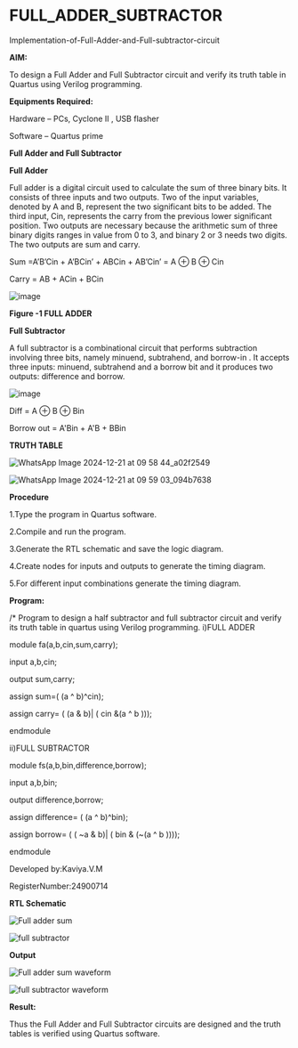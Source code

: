 # FULL_ADDER_SUBTRACTOR

Implementation-of-Full-Adder-and-Full-subtractor-circuit

**AIM:**

To design a Full Adder and Full Subtractor circuit and verify its truth table in Quartus using Verilog programming.

**Equipments Required:**

Hardware – PCs, Cyclone II , USB flasher

Software – Quartus prime

**Full Adder and Full Subtractor**

**Full Adder**

Full adder is a digital circuit used to calculate the sum of three binary bits. It consists of three inputs and two outputs. Two of the input variables, denoted by A and B, represent the two significant bits to be added. The third input, Cin, represents the carry from the previous lower significant position. Two outputs are necessary because the arithmetic sum of three binary digits ranges in value from 0 to 3, and binary 2 or 3 needs two digits. The two outputs are sum and carry.

Sum =A’B’Cin + A’BCin’ + ABCin + AB’Cin’ = A ⊕ B ⊕ Cin 

Carry = AB + ACin + BCin

![image](https://github.com/naavaneetha/FULL_ADDER_SUBTRACTOR/assets/154305477/0f30ba51-5ffb-4198-845f-18e054f675e7)

**Figure -1 FULL ADDER**

**Full Subtractor**

A full subtractor is a combinational circuit that performs subtraction involving three bits, namely minuend, subtrahend, and borrow-in . It accepts three inputs: minuend, subtrahend and a borrow bit and it produces two outputs: difference and borrow.

![image](https://github.com/naavaneetha/FULL_ADDER_SUBTRACTOR/assets/154305477/02b24f51-ab51-4304-9ad6-7b81ffc1ead5)

Diff = A ⊕ B ⊕ Bin 

Borrow out = A'Bin + A'B + BBin

**TRUTH TABLE**

![WhatsApp Image 2024-12-21 at 09 58 44_a02f2549](https://github.com/user-attachments/assets/6b043e95-fb65-4f95-8fff-b687847cc3f1)

![WhatsApp Image 2024-12-21 at 09 59 03_094b7638](https://github.com/user-attachments/assets/80fc4c77-fad1-41bd-8de2-c6bb78c23c92)



**Procedure**


1.Type the program in Quartus software.

2.Compile and run the program.

3.Generate the RTL schematic and save the logic diagram.

4.Create nodes for inputs and outputs to generate the timing diagram.

5.For different input combinations generate the timing diagram.


**Program:**

/* Program to design a half subtractor and full subtractor circuit and verify its truth table in quartus using Verilog programming.
i)FULL ADDER

module fa(a,b,cin,sum,carry);

input a,b,cin;

output sum,carry;

assign sum=( (a ^ b)^cin);

assign carry= ( (a & b)| ( cin &(a ^ b )));

endmodule

ii)FULL SUBTRACTOR

module fs(a,b,bin,difference,borrow);

input a,b,bin;

output difference,borrow;

assign difference= ( (a ^ b)^bin);

assign borrow= ( ( ~a & b)| ( bin & (~(a ^ b ))));

endmodule

Developed by:Kaviya.V.M

RegisterNumber:24900714



**RTL Schematic**


![Full adder sum](https://github.com/user-attachments/assets/4d2c37db-79fc-490a-8b22-b09edf779b89)

![full subtractor ](https://github.com/user-attachments/assets/5fbf92cd-3c16-4909-a868-7c8d696c281c)


**Output**


![Full adder sum waveform](https://github.com/user-attachments/assets/05c54a2c-29d2-4a34-9a1f-1441f41de5e4)

![full subtractor waveform](https://github.com/user-attachments/assets/4adddc62-bfd0-48d6-8009-d4a22ff1b26c)


**Result:**

Thus the Full Adder and Full Subtractor circuits are designed and the truth tables is verified using Quartus software.




